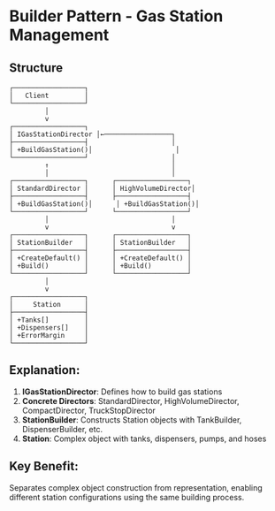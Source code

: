 # Builder Pattern - Gas Station Management

## Structure
```
┌──────────────────┐
│   Client         │
└──────────────────┘
         │
         v
┌──────────────────┐
│ IGasStationDirector │←─────────────────┐
├──────────────────┤                     │
│ +BuildGasStation()│                     │
└──────────────────┘                     │
         ↑                               │
         │                               │
┌──────────────────┐      ┌──────────────────┐
│ StandardDirector │      │ HighVolumeDirector│
├──────────────────┤      ├──────────────────┤
│ +BuildGasStation()│      │ +BuildGasStation()│
└──────────────────┘      └──────────────────┘
         │                               │
         v                               v
┌──────────────────┐      ┌──────────────────┐
│ StationBuilder   │      │ StationBuilder   │
├──────────────────┤      ├──────────────────┤
│ +CreateDefault() │      │ +CreateDefault() │
│ +Build()         │      │ +Build()         │
└──────────────────┘      └──────────────────┘
         │
         v
┌──────────────────┐
│     Station      │
├──────────────────┤
│ +Tanks[]         │
│ +Dispensers[]    │
│ +ErrorMargin     │
└──────────────────┘
```

## Explanation:
1. **IGasStationDirector**: Defines how to build gas stations
2. **Concrete Directors**: StandardDirector, HighVolumeDirector, CompactDirector, TruckStopDirector
3. **StationBuilder**: Constructs Station objects with TankBuilder, DispenserBuilder, etc.
4. **Station**: Complex object with tanks, dispensers, pumps, and hoses

## Key Benefit:
Separates complex object construction from representation, enabling different station configurations using the same building process.